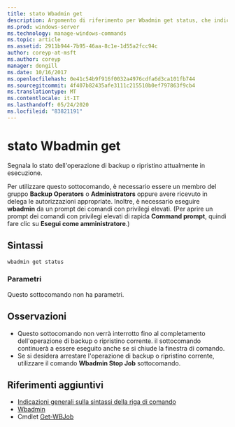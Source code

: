 ```yaml
---
title: stato Wbadmin get
description: Argomento di riferimento per Wbadmin get status, che indica lo stato dell'operazione di backup o ripristino attualmente in esecuzione.
ms.prod: windows-server
ms.technology: manage-windows-commands
ms.topic: article
ms.assetid: 2911b944-7b95-46aa-8c1e-1d55a2fcc94c
author: coreyp-at-msft
ms.author: coreyp
manager: dongill
ms.date: 10/16/2017
ms.openlocfilehash: 0e41c54b9f916f0032a4976cdfa6d3ca101fb744
ms.sourcegitcommit: 4f407b82435afe3111c215510b0ef797863f9cb4
ms.translationtype: MT
ms.contentlocale: it-IT
ms.lasthandoff: 05/24/2020
ms.locfileid: "83821191"
---
```

# <a name="wbadmin-get-status"></a>stato Wbadmin get



Segnala lo stato dell'operazione di backup o ripristino attualmente in esecuzione.

Per utilizzare questo sottocomando, è necessario essere un membro del gruppo **Backup Operators** o **Administrators** oppure avere ricevuto in delega le autorizzazioni appropriate. Inoltre, è necessario eseguire **wbadmin** da un prompt dei comandi con privilegi elevati. (Per aprire un prompt dei comandi con privilegi elevati di rapida **Command prompt**, quindi fare clic su **Esegui come amministratore**.)

## <a name="syntax"></a>Sintassi

```
wbadmin get status
```

### <a name="parameters"></a>Parametri

Questo sottocomando non ha parametri.

## <a name="remarks"></a>Osservazioni

-   Questo sottocomando non verrà interrotto fino al completamento dell'operazione di backup o ripristino corrente. il sottocomando continuerà a essere eseguito anche se si chiude la finestra di comando.
-   Se si desidera arrestare l'operazione di backup o ripristino corrente, utilizzare il comando **Wbadmin Stop Job** sottocomando.

## <a name="additional-references"></a>Riferimenti aggiuntivi

- [Indicazioni generali sulla sintassi della riga di comando](command-line-syntax-key.md)
-   [Wbadmin](wbadmin.md)
-   Cmdlet [Get-WBJob](https://technet.microsoft.com/library/jj902426.aspx)